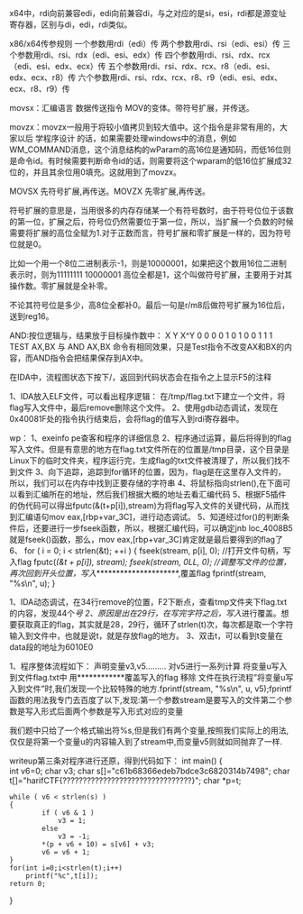 x64中，rdi向前兼容edi，edi向前兼容di，与之对应的是si，esi，rdi都是源变址寄存器，区别与di，edi，rdi类似。

x86/x64传参规则
    一个参数用rdi（edi）传
    两个参数用rdi、rsi（edi、esi）传
    三个参数用rdi、rsi、rdx（edi、esi、edx）传
    四个参数用rdi、rsi、rdx、rcx（edi、esi、edx、ecx）传
    五个参数用rdi、rsi、rdx、rcx、r8（edi、esi、edx、ecx、r8）传
    六个参数用rdi、rsi、rdx、rcx、r8、r9（edi、esi、edx、ecx、r8、r9）传


movsx：汇编语言 数据传送指令 MOV的变体。带符号扩展，并传送。

movzx：movzx一般用于将较小值拷贝到较大值中。这个指令是非常有用的，大家以后 学程序设计 的话，如果需要处理windows中的消息，例如WM_COMMAND消息，这个消息结构的wParam的高16位是通知码，而低16位则是命令id。有时候需要判断命令id的话，则需要将这个wparam的低16位扩展成32位的，并且其余位用0填充。这就用到了movzx。

MOVSX 先符号扩展,再传送。MOVZX 先零扩展,再传送。

符号扩展的意思是，当用很多的内存存储某一个有符号数时，由于符号位位于该数的第一位，扩展之后，符号位仍然需要位于第一位，所以，当扩展一个负数的时候需要将扩展的高位全赋为1.对于正数而言，符号扩展和零扩展是一样的，因为符号位就是0。

比如一个用一个8位二进制表示-1，则是10000001，如果把这个数用16位二进制表示时，则为11111111 10000001 高位全都是1，这个叫做符号扩展，主要用于对其操作数。零扩展就是全补零。

不论其符号位是多少，高8位全都补0。最后一句是r/m8后做符号扩展为16位后，送到reg16。

AND:按位逻辑与，结果放于目标操作数中：
X 	Y 	X^Y
0 	0 	0
0 	1 	0
1 	0 	0
1 	1 	1
TEST AX,BX 与 AND AX,BX 命令有相同效果，只是Test指令不改变AX和BX的内容，而AND指令会把结果保存到AX中。

在IDA中，流程图状态下按下/，返回到代码状态会在指令之上显示F5的注释



1、IDA放入ELF文件，可以看出程序逻辑：
在/tmp/flag.txt下建立一个文件，将flag写入文件中，最后remove删除这个文件。
2、使用gdb动态调试，发现在0x40081F处的指令执行结束后，会将flag的值写入到rdi寄存器中。


wp：
1、exeinfo pe查客和程序的详细信息
2、程序通过运算，最后将得到的flag写入文件。但是有意思的地方在flag.txt文件所在的位置是/tmp目录，这个目录是Linux下的临时文件夹，程序运行完，生成flag的txt文件被清理了，所以我们找不到文件
3、向下追踪，追踪到for循环的位置，因为，flag是在这里存入文件的，所以，我们可以在内存中找到正要存储的字符串
4、将鼠标指向strlen(),在下面可以看到汇编所在的地址，然后我们根据大概的地址去看汇编代码
5、根据F5插件的伪代码可以得出fputc(&(t+p[i]),stream)为将flag写入文件的关键代码，从而找到汇编语句mov eax,[rbp+var_3C]，进行动态调试。
5、知道经过for()的判断条件后，还要进行一步fseek函数，所以，根据汇编代码，可以确定jnb loc_4008B5就是fseek()函数，那么，mov eax,[rbp+var_3C]肯定就是最后要得到的flag了
6、  for ( i = 0; i < strlen(&t); ++i )
  {
    fseek(stream, p[i], 0);		//打开文件句柄，写入flag
    fputc(*(&t + p[i]), stream);
    fseek(stream, 0LL, 0);		//调整写文件的位置，再次回到开头位置，写入**********************,覆盖flag
    fprintf(stream, "%s\n", u);
  }


1、IDA动态调试，在34行remove的位置，F2下断点，查看tmp文件夹下flag.txt的内容，发现44个*号
2、原因是出在29行，在写完字符之后，写入*进行覆盖。想要获取真正的flag，其实就是28，29行，循环了strlen(t)次，每次都是取一个字符输入到文件中，也就是说t，就是存放flag的地方。
3、双击t，可以看到t变量在data段的地址为6010E0


1、程序整体流程如下：
声明变量v3,v5.........
对v5进行一系列计算
将变量u写入到文件flag.txt中
用************覆盖写入的flag
移除
文件在执行流程”将变量u写入到文件”时,我们发现一个比较特殊的地方.fprintf(stream, "%s\n", u, v5);fprintf函数的用法我专门去百度了以下,发现:第一个参数stream是要写入的文件第二个参数是写入形式后面两个参数是写入形式对应的变量

我们题中只给了一个格式输出符%s,但是我们有两个变量,按照我们实际上的用法,仅仅是将第一个变量u的内容输入到了stream中,而变量v5则就如同抛弃了一样.

writeup第三条对程序进行还原，得到代码如下：
int main()
{	
	int v6=0;
	char v3;
	char s[]="c61b68366edeb7bdce3c6820314b7498";
	char t[]="harifCTF{????????????????????????????????}";
	char *p=t;
	
	while ( v6 < strlen(s) )
  	{
    		if ( v6 & 1 )
      			v3 = 1;
    		else
      			v3 = -1;
    		*(p + v6 + 10) = s[v6] + v3;
    		v6 = v6 + 1;
  	}
	for(int i=0;i<strlen(t);i++)
		printf("%c",t[i]);
	return 0;
}
